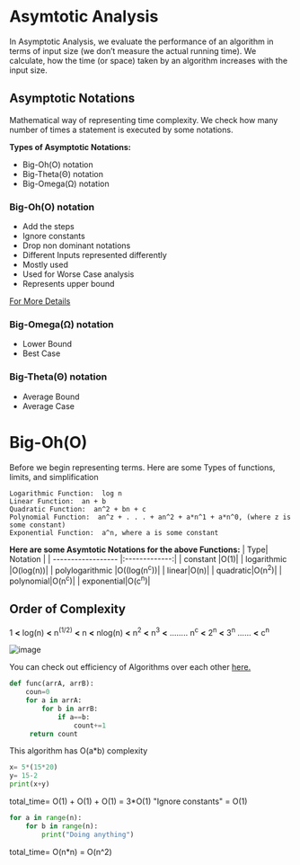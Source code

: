 # Asymtotic Analysis
In Asymptotic Analysis, we evaluate the performance of an algorithm in terms of input size (we don’t measure the actual running time). We calculate, how the time (or space) taken by an algorithm increases with the input size.

## Asymptotic Notations
Mathematical way of representing time complexity.
We check how many number of times a statement is executed by some notations.

**Types of Asymptotic Notations:**
* Big-Oh(O) notation
* Big-Theta(Θ) notation
* Big-Omega(Ω) notation
### Big-Oh(O) notation
* Add the  steps
* Ignore constants
* Drop non dominant notations
* Different Inputs represented differently
* Mostly used
* Used for Worse Case analysis
* Represents upper bound

[For More Details](http://web.mit.edu/16.070/www/lecture/big_o.pdf)
### Big-Omega(Ω) notation
* Lower Bound
* Best Case
### Big-Theta(Θ) notation
* Average Bound
* Average Case

# Big-Oh(O)
Before we begin representing terms. Here are some Types of functions, limits, and simplification
```
Logarithmic Function:  log n
Linear Function:  an + b
Quadratic Function:  an^2 + bn + c
Polynomial Function:  an^z + . . . + an^2 + a*n^1 + a*n^0, (where z is some constant)
Exponential Function:  a^n, where a is some constant
```
**Here are some Asymtotic Notations for the above Functions:**
| Type| Notation |
| ------------------ |:-------------:|
| constant |O(1)|
| logarithmic |O(log(n))|
| polylogarithmic |O((log(n<sup>c</sup>))|
| linear|O(n)|
| quadratic|O(n<sup>2</sup>)|
| polynomial|O(n<sup>c</sup>)|
| exponential|O(c<sup>n</sup>)|

## Order of Complexity
1 **<** log(n) **<** n<sup>(1/2)</sup> **<** n **<** nlog(n) **<** n<sup>2</sup> **<** n<sup>3</sup> **<** ........ n<sup>c</sup> **<** 2<sup>n</sup> **<** 3<sup>n</sup> ...... **<** c<sup>n</sup>

![image](https://cdn-media-1.freecodecamp.org/images/1*HwLR-DKk0lYNEMpkH475kg.png "Source: freecodecamp.org")

You can check out efficiency of Algorithms over each other [here.](https://www.bigocheatsheet.com/) 



```python
def func(arrA, arrB):
    coun=0
    for a in arrA:
        for b in arrB:
            if a==b:
                count+=1
     return count
```
This algorithm has O(a*b) complexity

```python
x= 5*(15*20)
y= 15-2
print(x+y)
```
total_time= O(1) + O(1) + O(1) = 3*O(1) "Ignore constants" = O(1)

```python
for a in range(n):
    for b in range(n):
        print("Doing anything")
```
total_time= O(n*n) = O(n^2)







